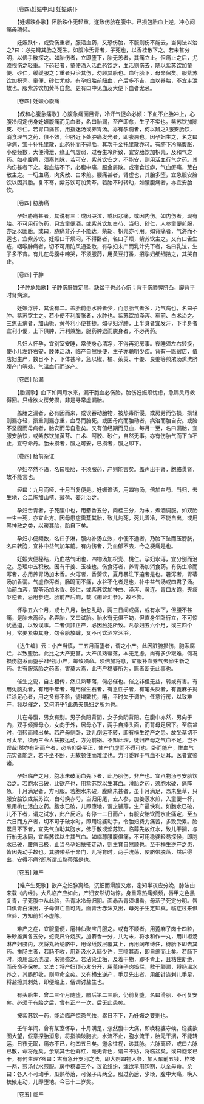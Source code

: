 <!-- { "loadSidebar": true } -->
　　[卷四\妊娠中风] 妊娠跌仆 

　　【妊娠跌仆歌】怀胎跌仆无轻重，遂致伤胎在腹中。已损包胎血上逆，冲心闷痛母魂倾。

　　妊娠跌仆，或受伤重者，服活血药，又恐伤胎，不服则伤不能去，当何法以治之?曰：必先辨其胎之死生。如腹冷舌青者，子死也，以香桂散下之。若未甚分明，以佛手散探之。如胎伤者，立即堕下，胎无恙者，其痛立止。但痛止之后，尤须视伤之轻重。下药轻者，童便酒入活血药饮之，血活则伤去，随以紫苏饮加童便、砂仁，缓缓服之；重者只治其伤，勿顾其胎也。血行胎下，母命保矣。服紫苏饮加枳壳、童便、砂仁尤妙。有孕妇胎前衄血，产后多不吉，血以养胎，不宜走泄故也。服紫苏饮加黄芩自愈。更有口中见血及大便下血者尤忌。

　　[卷四] 妊娠心腹痛 

　　【叔和心腹急痛歌】心腹急痛面目青，冷汗气促命必倾：下血不止胎冲上，心腹冷闷定伤身妊娠腹痛而见血者，名曰胎漏，至产即愈，生子不实也。紫苏饮加陈皮、砂仁。若胃口痛甚，用指迷汤或养胃汤。亦有孕痈者，何以辨之?服安胎饮，消食理气之药，俱不效，但脐近下处肿痛发光者，即腹痈也。因孕妇生之，名之曰孕痈，宜十补托里散，此药补而不碍胎，其次千金托里散亦可。有脐下冷痛腹胀，小便频数，大便滑泄，缘正气虚弱，过吞生冷所致，宜安胎饮加枳壳，及和气之药。如小腹痛，须察其脉，若可安，紫苏饮安之，不能安，则用活血行气之药。其内伤甚者下之。若血结不下，必腹中痛，服金屑散。或宿食炫癖，气血瘀痛，葱白散主之。一切血痛，肉炙散、白术煎。腰痛甚者，肾虚也，其胎多堕，宜急服安胎饮以固其胎。复不寒，紫苏饮可加黄芩。若胎不时转动，如腰腹痛者，亦宜安胎饮。

　　[卷四] 胁肋痛 

　　孕妇胁痛甚者，其说有三：或因哭泣，或因忿痛，或因内伤。如内伤者，现有胎。不可用行伤药，只宜童便酒，或紫苏饮加白芍、当归、砂仁，人参童便煎服，亦足以固胎。或曰，胁痛非芥子不能达，柴胡、枳壳亦可用。如背痛者，气滞而不运也，宜紫苏饮。妊娠口干烦闷，不得卧者，名曰子烦，紫苏饮主之。又有口舌生疮，咽喉肿痛者，切不可用防风通圣散，有孕妇未产而乳汁先下者，名曰乳泣，生子多不育。有儿在母腹中啼哭，不须服药，用黄豆打番，招孕妇细细拾之，其哭自止。

　　[卷四] 子肿 

　　【子肿危殆歌】子肿伤肝唇定黑，缺盆平也必心伤；背平伤肺脾脐凸，脚背平时肾病深。

　　妊娠浮肿，其说有二。盖胎前患水肿者少，而患胎气者多，乃气病也，名曰子肿。紫苏饮主之。若小便不利腹胀者，水肿也。紫苏饮加泽泻、车前、白术治之。三焦无病者，加山栀、黄芩利小便甚捷。如孕妇浮肿，上半身者宜发汗，下半身者宜利小便，上下俱肿，汗利兼施，服药肿退而脱身者，不必再药。

　　凡妇人怀孕，宜别室安睡，常使身心清净，不得再犯房事。夜睡须左右转换，使小儿左舒右安，肢体活动，临产自然快便，生子亦聪明少疾。背有一医宿店，值店妇生产，数日不下，下体甚冷，急以椒、橘、茱萸、干姜、良姜等煎浓汤熏洗脐腹产门等处，气温血行而遂产。

　　[卷四] 胎漏 

　　【胎漏歌】血下如同月水来，漏干胞血必伤胎。胎伤妊娠须忧虑，急赐灵丹救得回。只缘欲火房劳损，非是寻常虚漏胎。

　　盖胎之漏者，必有因而来，或误吞动胎物，被热毒所侵，或房劳而伤损，损轻则漏亦轻，损重则漏亦重，血尽而胎死。或因母病而胎动者，病治而胎自安。或胎不坚固而母病者，胎安而母自愈矣。又有值经期而见血，每月一至，名曰漏胎，宜服安胎饮，或紫苏饮加黄芩、白术、阿胶、砂仁，自然无事。亦有伤胎气而下血不止，宜夺命丹。胎未损者，服之可安，已损者，服之即下。

　　[卷四] 胎前杂证 

　　孕妇卒然不语，名曰哑胎，不须服药，产则能言矣。盖声出于肾，胞络贯肾，故不能言也。

　　经曰：九月而哑，十月当复便是。妊娠谵语，用四物汤，倍加白芍、当归，去生地，合二陈加山楂、薄荷、姜汁治之。

　　孕妇舌青者，子死腹中也，用麝香五分，肉桂三分，为末，煮酒调服。如双胎一生一死，亦宜此方。因母患症熏蒸其胎，致儿灼死，死儿着冷，不能自出，或用黑神散之类，以暖其胎，胎自下矣。

　　孕妇小便频数，名曰子淋，服内补汤立效，小便不通者，乃胎下坠而压膀胱，名曰转胞，宜补中益气加车前。有内伤者，乃血郁不去，今之梗痛是也。

　　妊娠大便秘结，乃血枯气闭也，四物汤加枳壳、桃仁。孕妇水泻，宜分别而治之。忌理中五积散。因有干姜、玉桂也。伤食泻者，养胃汤加消食药。有伤生冷而泻者，亦用养胃汤加木香。火泻者，香薷饮，夏月暴注下迫者是也。暑泻者，胃苓汤加香薷。气虚作泻者，肠鸣而不痛，水谷不化者是也，补中益气汤或四君子汤。胎前血泻，胃苓汤加木香、砂仁，或紫苏饮加神曲、泽泻、黄连。胃口发饱，夹痰呕逆者，忌用参连。胎前产后痢，载《痢证汇参》，故不赘。

　　怀孕五六个月，或七八月，胎忽乱动，两三日间或痛，或有水下，但腰不甚痛，是胎未离经，名弄胎，又曰试胎。胎水有无俱不妨，但直身坐卧行立，不可惊忧逼迫，以致误事。二者俱非正产，必因触犯所致。凡孕妇五六个月，或三四个月，常要紧束其身，勿令胎放肆，又不可饮酒常沐浴。

　　《达生编》云：小产当慎，三五月而堕者，谓之小产。此因脏腑损伤，胞系腐烂，以致堕胎。此比之大产更甚。大产瓜熟蒂落，本无足虑，尚有多少艰难，何况损伤胞系而堕乎?轻视小产，每致殒命。须倍加将息，宜服补血养气去瘀生新之药。世有服落胎之药者，害莫大焉，此丐户稳婆所为，医者断无此事也。

　　催生之说，自古相传，然瓜熟蒂落，何必催也。催之非但无益，转或有害。有用兔脑丸者，有用千年者，有用催生石者，有急性子者，有笔头灰者，有蓖麻子捣烂涂足心者，用之多有不验，徒增繁扰，嘻，平时失于调护，任意行房，以致难产，频以催之，又何济乎?此愚夫愚妇之所为也。

　　儿在母腹，男女有别。男子负阳背阴，女子负阴背阳。在腹中亦然，男向于内，双手倾捧母心，女向于外，居母心下，两手自捧头面，而背母足居下。至临盆时，倒转而顺出矣。若产母侧卧，致儿倒运不转，即有横生逆产之患。故坐草切不可太早，须再三令人扶掖运动，方免前祸。不知此理，徒归产母之气血不足，岂不误哉!然亦有卧而产者，必令仰卧平正，使产门虚而不碍可也。卧而能产，惟血气充实者能之，若不坐不卧，无故顿住而难涩也。力可委罪于气血不足耳。医者宜鉴诸。

　　孕妇临产之月，胞水未破而血先下者，此乃胎伤，非产也。宜八物汤与安胎饮治之。若胞水已破，此欲产也，用紫苏饮以生其血。滑胎之药，须胞水破，痛阵急，十月满足者，方可服。若胞水未破，腹痛未甚者，虽十月满足，恐未坐草，只服安胎饮或紫苏饮，白芍换赤芍，当归用尾，去人参，加姜葱水煎，入童便一杯，忌用桃仁活血之药。胞水已破，儿即堕地，谓之铺蓐，生产最快利。如胞水已破，儿不下者，谓之试水，此产反迟。有停一二日而产，有服安胎饮而水止痛定，至五六日而方产者，切不可于破水时，即用稳婆动手，令胎妇费力痛苦，多致受累。胎累日不下者，宜先气血助其胞水，佛手散或紫苏饮。临蓐先放红水，致儿干搁，与行船无水同，宜紫苏饮以生其气血。如临蓐腰腹俱痛，不可用稳婆轻易探候，即胞水已破，腰痛已极，止当令孕妇扶掖走动，则生育自然顺也。至于横生逆产之患，皆因先动手故也。其脐带系于命门，儿将育时，两手洗荡，使脐带脱落，然后得出，安得不痛?即所谓瓜熟蒂落是也。

　　[卷五] 难产 

　　【难产生死歌】欲产之妇脉离经，沉细而滑腹又疼，定知半夜应分娩，脉法由来载《内经》。大凡临产应如此，产妇安然切勿惊。身重寒热痛频频，唇甲之色黑复青，子死腹中从此验，舌青冰冷母归阴。面赤舌青须细看，母活子死定分明。唇口俱青白沫出，子母俱亡自可凭。面青舌赤沫又出，母死子生定知真。临症过来俱应验，方知前哲不虚陈。

　　难产之症，宜服童便，磨神仙聚宝丹服之。或有不顺者，用蓖麻子肉十四粒，朱砂雄黄各五分，蛇壳尺许烧灰，加麝香一分，共为末，将水和作一丸，用川椒汤淋产妇脐内，次将丸药纳脐中，用绵纸数层覆其上，再用阔布缚住，待胎下即去其药。推肠生者，若肠不收，用新汲水入醋少许，三喷其面，即自缩而上矣。若肠下时，须用温汤洗湿，米筛盛之。若沾染尘垢，及着干物，即不肯上，且粘住断绝，而母命不保矣。又法：将产妇顶心发分开，用蓖麻子肉捣烂，敷于颠顶，将肠温水养之，其肠即收，则母命全矣。又有横生逆产，手足先出者，用细针连刺儿手足，将盐擦其刺处，即便缩上，俗谓讨盐生也。

　　有头胎生，曾二三个月随堕，嗣后第二三胎，仍前复堕，名曰滑胎，不可复安矣。必须于有胎之后，曾有正产一次，后无此患矣。

　　按紫苏饮一药，能治临产惊恐气怯，累日不下，乃妊娠之要剂也。

　　壬午年间，曾有某室怀孕，十月满足，忽然腹中大痛，即唤稳婆守候，稳婆欲图大望，假意探胎消息，将指摘破胞衣，水流不止，胞水流干，胎元干搁，不能转运，日夜无眠，痛亦不已，约四五日矣。邀余往视，诊其脉，六脉离经，或曰六脉已散，命将危矣。余察其舌色鲜红，毫无青色，谓曰不妨，将临盆矣。或曰胞浆已干，有何生理?答曰：古有急开支河之法，即大剂四物人参，加入车前五钱，柞枝一两，煎汤代水煎服。房中稳婆三个，议论纷纷，或欲早用钩割，以全母命。余曰：各人不可动手，瓜熟蒂落，可保子母两全。服过药后，少顷，腹中大痛，唤人扶掖走动，儿即堕地。今已十二岁矣。

　　[卷五] 临产 

